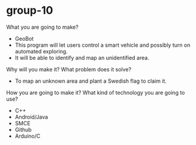 # group-10

What you are going to make?
- GeoBot 	
- This program will let users control a smart vehicle and possibly turn on automated exploring.  
- It will be able to identify and map an unidentified area.


Why will you make it? What problem does it solve?
- To map an unknown area and plant a Swedish flag to claim it.

How you are going to make it? What kind of technology you are going to use?
- C++
- Android/Java
- SMCE
- Github
- Arduino/C
